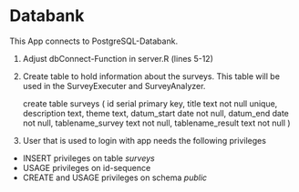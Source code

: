 # Databank
This App connects to PostgreSQL-Databank. 

1. Adjust dbConnect-Function in server.R (lines 5-12)
2. Create table to hold information about the surveys. This table will be used in the SurveyExecuter and SurveyAnalyzer.

    create table surveys (
      id serial primary key,
      title text not null unique,
      description text,
      theme text,
      datum_start date not null,
      datum_end date not null,
      tablename_survey text not null,
      tablename_result text not null
    )
  
3. User that is used to login with app needs the following privileges
  + INSERT privileges on table *surveys* 
  + USAGE privileges on id-sequence
  + CREATE and USAGE privileges on schema *public*
